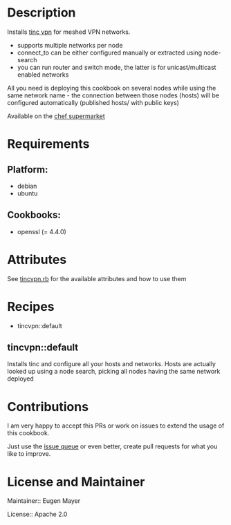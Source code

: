 # Description

Installs [tinc vpn](https://www.tinc-vpn.org/) for meshed VPN networks.

  - supports multiple networks per node
  - connect_to can be either configured manually or extracted using node-search
  - you can run router and switch mode, the latter is for unicast/multicast enabled networks
  
All you need is deploying this cookbook on several nodes while using the same network name - the connection between those nodes (hosts)
will be configured automatically (published hosts/ with public keys)

Available on the [chef supermarket](https://supermarket.chef.io/cookbooks/tincvpn)

# Requirements

## Platform:

* debian
* ubuntu

## Cookbooks:

* openssl (= 4.4.0)

# Attributes

See [tincvpn.rb](https://github.com/EugenMayer/chef-tinc-cookbook/blob/master/attributes/tincvpn.rb) for the available attributes and how to use them 

# Recipes

* tincvpn::default

## tincvpn::default

Installs tinc and configure all your hosts and networks. Hosts are actually looked up using a node search, picking all nodes
having the same network deployed

# Contributions

I am very happy to accept this PRs or work on issues to extend the usage of this cookbook.

Just use the [issue queue](https://github.com/EugenMayer/chef-tinc-cookbook/issues) or even better, create pull requests for what you like to improve.

# License and Maintainer

Maintainer:: Eugen Mayer

License:: Apache 2.0
